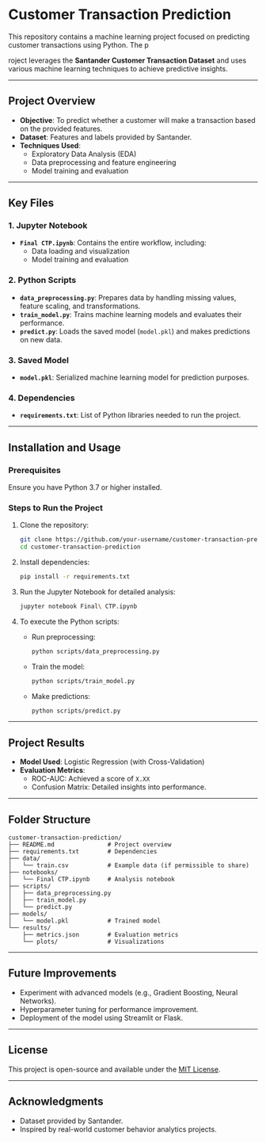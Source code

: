 # Customer Transaction Prediction

This repository contains a machine learning project focused on predicting customer transactions using Python. The p

roject leverages the **Santander Customer Transaction Dataset** and uses various machine learning techniques to achieve predictive insights.

---

## Project Overview

- **Objective**: To predict whether a customer will make a transaction based on the provided features.
- **Dataset**: Features and labels provided by Santander.
- **Techniques Used**:
  - Exploratory Data Analysis (EDA)
  - Data preprocessing and feature engineering
  - Model training and evaluation

---

## Key Files

### 1. Jupyter Notebook

- **`Final CTP.ipynb`**: Contains the entire workflow, including:
  - Data loading and visualization
  - Model training and evaluation

### 2. Python Scripts

- **`data_preprocessing.py`**: Prepares data by handling missing values, feature scaling, and transformations.
- **`train_model.py`**: Trains machine learning models and evaluates their performance.
- **`predict.py`**: Loads the saved model (`model.pkl`) and makes predictions on new data.

### 3. Saved Model

- **`model.pkl`**: Serialized machine learning model for prediction purposes.

### 4. Dependencies

- **`requirements.txt`**: List of Python libraries needed to run the project.

---

## Installation and Usage

### Prerequisites

Ensure you have Python 3.7 or higher installed.

### Steps to Run the Project

1. Clone the repository:

   ```bash
   git clone https://github.com/your-username/customer-transaction-prediction.git
   cd customer-transaction-prediction
   ```

2. Install dependencies:

   ```bash
   pip install -r requirements.txt
   ```

3. Run the Jupyter Notebook for detailed analysis:

   ```bash
   jupyter notebook Final\ CTP.ipynb
   ```

4. To execute the Python scripts:

   - Run preprocessing:
     ```bash
     python scripts/data_preprocessing.py
     ```
   - Train the model:
     ```bash
     python scripts/train_model.py
     ```
   - Make predictions:
     ```bash
     python scripts/predict.py
     ```

---

## Project Results

- **Model Used**: Logistic Regression (with Cross-Validation)
- **Evaluation Metrics**:
  - ROC-AUC: Achieved a score of `X.XX`
  - Confusion Matrix: Detailed insights into performance.

---

## Folder Structure

```
customer-transaction-prediction/
├── README.md               # Project overview
├── requirements.txt        # Dependencies
├── data/
│   └── train.csv           # Example data (if permissible to share)
├── notebooks/
│   └── Final CTP.ipynb     # Analysis notebook
├── scripts/
│   ├── data_preprocessing.py
│   ├── train_model.py
│   └── predict.py
├── models/
│   └── model.pkl           # Trained model
└── results/
    ├── metrics.json        # Evaluation metrics
    └── plots/              # Visualizations
```

---

## Future Improvements

- Experiment with advanced models (e.g., Gradient Boosting, Neural Networks).
- Hyperparameter tuning for performance improvement.
- Deployment of the model using Streamlit or Flask.

---

## License

This project is open-source and available under the [MIT License](LICENSE).

---

## Acknowledgments

- Dataset provided by Santander.
- Inspired by real-world customer behavior analytics projects.

